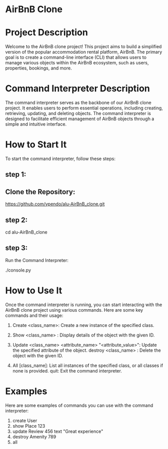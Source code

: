# AirBnB Clone
# Project Description
   Welcome to the AirBnB clone project! This project aims to build a simplified version of the popular accommodation rental platform, AirBnB. The primary goal is to create a command-line 
   interface (CLI) that allows users to manage various objects within the AirBnB ecosystem, such as users, properties, bookings, and more.

# Command Interpreter Description
   The command interpreter serves as the backbone of our AirBnB clone project. It enables users to perform essential operations, including creating, retrieving, updating, and deleting 
   objects. The command interpreter is designed to facilitate efficient management of AirBnB objects through a simple and intuitive interface.

# How to Start It
   To start the command interpreter, follow these steps:
   ## step 1:
   ## Clone the Repository:
   https://github.com/vpendo/alu-AirBnB_clone.git

## step 2:
cd alu-AirBnB_clone


## step 3:
Run the Command Interpreter:

./console.py

# How to Use It
Once the command interpreter is running, you can start interacting with the AirBnB clone project using various commands. Here are some key commands and their usage:

1. Create <class_name>: Create a new instance of the specified class.

2. Show <class_name> <id>: Display details of the object with the given ID.

3. Update <class_name> <id> <attribute_name> "<attribute_value>": Update the specified attribute of the object.
  destroy <class_name> <id>: Delete the object with the given ID.

4.  All [class_name]: List all instances of the specified class, or all classes if none is provided.
quit: Exit the command interpreter.

# Examples

Here are some examples of commands you can use with the command interpreter:

1. create User
2. show Place 123
3. update Review 456 text "Great experience" 
4. destroy Amenity 789
5. all


